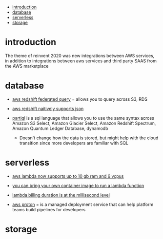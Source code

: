 - [introduction](#introduction)
- [database](#database)
- [serverless](#serverless)
- [storage](#storage)
# introduction
The theme of reinvent 2020 was new integrations between AWS services, in addition to integrations between aws services and third party SAAS from the AWS marketplace

# database
- [aws redshift federated query](https://docs.aws.amazon.com/redshift/latest/dg/federated-overview.html) = allows you to query across S3, RDS
- [aws redshift naitively supports json](https://aws.amazon.com/about-aws/whats-new/2020/12/amazon-redshift-announces-support-native-json-semi-structured-data-processing/)

- [partiql](https://partiql.org/faqs.html) is a sql language that allows you to use the same syntax across Amazon S3 Select, Amazon Glacier Select, Amazon Redshift Spectrum, Amazon Quantum Ledger Database, dynamodb
  - Doesn't change how the data is stored, but might help with the cloud transition since more developers are familiar with SQL


# serverless
- [aws lambda now supports up to 10 gb ram and 6 vcpus](https://aws.amazon.com/about-aws/whats-new/2020/12/aws-lambda-supports-10gb-memory-6-vcpu-cores-lambda-functions/)
- [you can bring your own container image to run a lambda function](https://aws.amazon.com/blogs/aws/new-for-aws-lambda-container-image-support/)
- [lambda billing duration is at the millisecond level](https://aws.amazon.com/about-aws/whats-new/2020/12/aws-lambda-changes-duration-billing-granularity-from-100ms-to-1ms/)


- [aws proton](https://aws.amazon.com/proton/) = is a managed deployment service that can help platform teams build pipelines for developers

# storage
